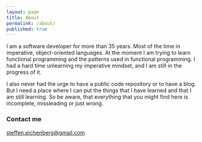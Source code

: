 ```yaml
---
layout: page
title: About
permalink: /about/
published: true
---
```


I am a software developer for more than 35 years. Most of the time in imperative, object-oriented languages. At the moment I am trying to learn functional programming and the patterns used in functional programming. I had a hard time unlearning my imperative mindset, and I am still in the progress of it.

I also never had the urge to have a public code repository or to have a blog. But I need a place where I can put the things that I have learned and that I am still learning. So be aware, that everything that you might find here is incomplete, missleading or just wrong.

### Contact me

[steffen.eichenberg@gmail.com](mailto:steffen.eichenberg@gmail.com)
